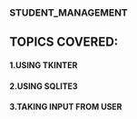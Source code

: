 ### STUDENT_MANAGEMENT

## TOPICS COVERED:
#### 1.USING TKINTER 
#### 2.USING SQLITE3
#### 3.TAKING INPUT FROM USER
